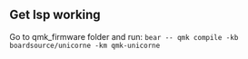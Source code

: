 
## Get lsp working
Go to qmk_firmware folder and run:
`bear -- qmk compile -kb boardsource/unicorne -km qmk-unicorne`
